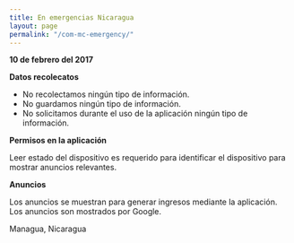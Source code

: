 ```yaml
---
title: En emergencias Nicaragua
layout: page
permalink: "/com-mc-emergency/"
---
```


**10 de febrero del 2017**

**Datos recolecatos**

* No recolectamos ningún tipo de información.
* No guardamos ningún tipo de información.
* No solicitamos durante el uso de la aplicación ningún tipo de información.

**Permisos en la aplicación**

Leer estado del dispositivo es requerido para identificar el dispositivo para mostrar anuncios relevantes.

**Anuncios**

Los anuncios se muestran para generar ingresos mediante la aplicación.
Los anuncios son mostrados por Google.

Managua, Nicaragua